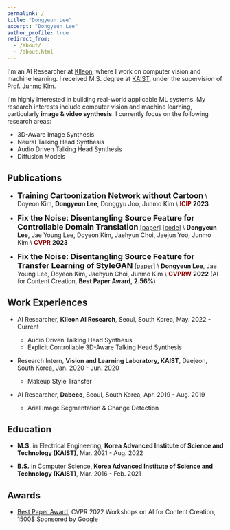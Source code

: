 ```yaml
---
permalink: /
title: "Dongyeun Lee"
excerpt: "Dongyeun Lee"
author_profile: true
redirect_from:
  - /about/
  - /about.html
---
```

I'm an AI Researcher at [Klleon](https://klleon.io/), where I work on computer vision and machine learning. 
I received M.S. degree at [KAIST](https://www.kaist.ac.kr/), under the supervision of Prof. [Junmo Kim](http://siit.kaist.ac.kr/Faculty).

I'm highly interested in building real-world applicable ML systems. My research interests include computer vision and machine learning, particularly **image & video synthesis**. I currently focus on the following research areas:
 - 3D-Aware Image Synthesis
 - Neural Talking Head Synthesis
 - Audio Driven Talking Head Synthesis
 - Diffusion Models

## Publications
- **<font size="4">Training Cartoonization Network without Cartoon</font>** \\
Doyeon Kim, **Dongyeun Lee**, Donggyu Joo, Junmo Kim \\
<span style="color:darkred">**ICIP**</span> **2023**

- **<font size="4">Fix the Noise: Disentangling Source Feature for Controllable Domain Translation</font>**
[[paper]](https://openaccess.thecvf.com/content/CVPR2023/html/Lee_Fix_the_Noise_Disentangling_Source_Feature_for_Controllable_Domain_Translation_CVPR_2023_paper.html) [[code]](https://github.com/LeeDongYeun/FixNoise) \\
**Dongyeun Lee**, Jae Young Lee, Doyeon Kim, Jaehyun Choi, Jaejun Yoo, Junmo Kim \\
<span style="color:darkred">**CVPR**</span> **2023**

- **<font size="4">Fix the Noise: Disentangling Source Feature for Transfer Learning of StyleGAN</font>**
[[paper]](https://arxiv.org/abs/2204.14079) \\
**Dongyeun Lee**, Jae Young Lee, Doyeon Kim, Jaehyun Choi, Junmo Kim \\
<span style="color:darkred">**CVPRW**</span> **2022** (AI for Content Creation, **Best Paper Award**, **2.56%**)

## Work Experiences
- AI Researcher, **Klleon AI Research**, Seoul, South Korea, May. 2022 - Current
  - Audio Driven Talking Head Synthesis
  - Explicit Controllable 3D-Aware Talking Head Synthesis

- Research Intern, **Vision and Learning Laboratory, KAIST**, Daejeon, South Korea, Jan. 2020 - Jun. 2020
  - Makeup Style Transfer

- AI Researcher, **Dabeeo**, Seoul, South Korea, Apr. 2019 - Aug. 2019
  - Arial Image Segmentation & Change Detection 
<!-- <p style='text-align: right;'>Apr. 2019 - Aug. 2019</p> -->

## Education
- **M.S.** in Electrical Engineering, **Korea Advanced Institute of Science and Technology (KAIST)**, Mar. 2021 - Aug. 2022

- **B.S.** in Computer Science, **Korea Advanced Institute of Science and Technology (KAIST)**, Mar. 2016 - Feb. 2021

## Awards
- [Best Paper Award](images/CVPRW2022_award.jpeg), CVPR 2022 Workshops on AI for Content Creation, 1500$ Sponsored by Google